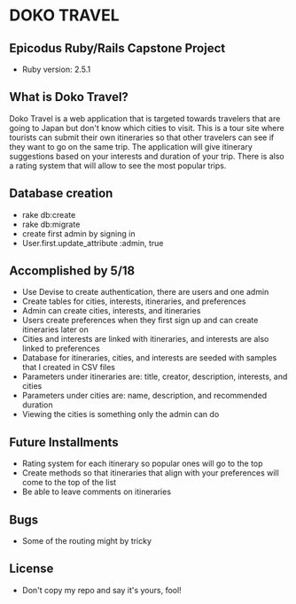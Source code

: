 # DOKO TRAVEL
## Epicodus Ruby/Rails Capstone Project
* Ruby version: 2.5.1

## What is Doko Travel?
Doko Travel is a web application that is targeted towards travelers that are going to Japan but don't know which cities to visit. This is a tour site where tourists can submit their own itineraries so that other travelers can see if they want to go on the same trip. The application will give itinerary suggestions based on your interests and duration of your trip. There is also a rating system that will allow to see the most popular trips.

## Database creation
* rake db:create
* rake db:migrate
* create first admin by signing in
* User.first.update_attribute :admin, true

## Accomplished by 5/18
* Use Devise to create authentication, there are users and one admin
* Create tables for cities, interests, itineraries, and preferences
* Admin can create cities, interests, and itineraries
* Users create preferences when they first sign up and can create itineraries later on
* Cities and interests are linked with itineraries, and interests are also linked to preferences
* Database for itineraries, cities, and interests are seeded with samples that I created in CSV files
* Parameters under itineraries are: title, creator, description, interests, and cities
* Parameters under cities are: name, description, and recommended duration
* Viewing the cities is something only the admin can do

## Future Installments
* Rating system for each itinerary so popular ones will go to the top
* Create methods so that itineraries that align with your preferences will come to the top of the list
* Be able to leave comments on itineraries

## Bugs
* Some of the routing might by tricky

## License
* Don't copy my repo and say it's yours, fool!
